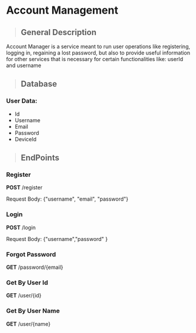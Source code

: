 # Account Management

> ## General Description
>

 Account Manager is a service meant to run user operations like registering, logging in, regaining a lost password, but also to provide useful information for other services that is necessary for certain functionalities like: userId and username



> ## Database

### User Data:

- Id
- Username
- Email
- Password
- DeviceId



> ## EndPoints

### Register

**POST** /register

 Request Body: {"username", "email", "password"}

### Login

**POST** /login

 Request Body: {"username","password" }

### Forgot Password

**GET** /password/{email}

### Get By User Id

**GET** /user/{id}

### Get By User Name

**GET** /user/{name}